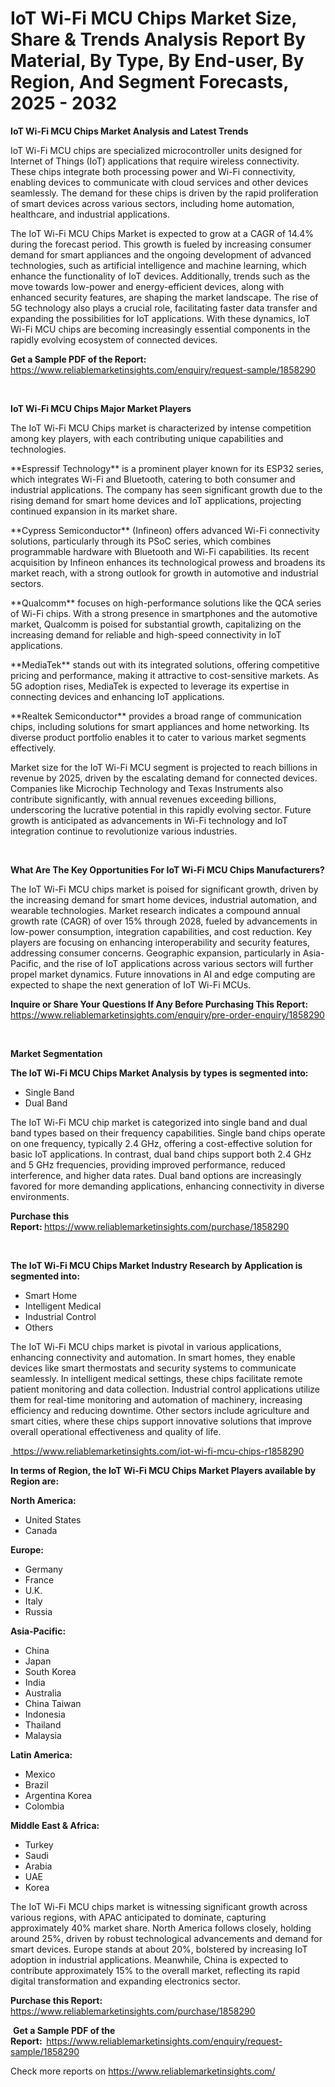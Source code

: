 <p><h1>IoT Wi-Fi MCU Chips Market Size, Share & Trends Analysis Report By Material, By Type, By End-user, By Region, And Segment Forecasts, 2025 - 2032</h1></p><p><strong>IoT Wi-Fi MCU Chips Market Analysis and Latest Trends</strong></p>
<p><p>IoT Wi-Fi MCU chips are specialized microcontroller units designed for Internet of Things (IoT) applications that require wireless connectivity. These chips integrate both processing power and Wi-Fi connectivity, enabling devices to communicate with cloud services and other devices seamlessly. The demand for these chips is driven by the rapid proliferation of smart devices across various sectors, including home automation, healthcare, and industrial applications.</p><p>The IoT Wi-Fi MCU Chips Market is expected to grow at a CAGR of 14.4% during the forecast period. This growth is fueled by increasing consumer demand for smart appliances and the ongoing development of advanced technologies, such as artificial intelligence and machine learning, which enhance the functionality of IoT devices. Additionally, trends such as the move towards low-power and energy-efficient devices, along with enhanced security features, are shaping the market landscape. The rise of 5G technology also plays a crucial role, facilitating faster data transfer and expanding the possibilities for IoT applications. With these dynamics, IoT Wi-Fi MCU chips are becoming increasingly essential components in the rapidly evolving ecosystem of connected devices.</p></p>
<p><strong>Get a Sample PDF of the Report:&nbsp;</strong> <a href="https://www.reliablemarketinsights.com/enquiry/request-sample/1858290?utm_campaign=2282&utm_medium=2&utm_source=Github&utm_content=ia&utm_term=13022025&utm_id=iot-wi-fi-mcu-chips">https://www.reliablemarketinsights.com/enquiry/request-sample/1858290</a></p>
<p>&nbsp;</p>
<p><strong>IoT Wi-Fi MCU Chips Major Market Players</strong></p>
<p><p>The IoT Wi-Fi MCU Chips market is characterized by intense competition among key players, with each contributing unique capabilities and technologies.</p><p>**Espressif Technology** is a prominent player known for its ESP32 series, which integrates Wi-Fi and Bluetooth, catering to both consumer and industrial applications. The company has seen significant growth due to the rising demand for smart home devices and IoT applications, projecting continued expansion in its market share.</p><p>**Cypress Semiconductor** (Infineon) offers advanced Wi-Fi connectivity solutions, particularly through its PSoC series, which combines programmable hardware with Bluetooth and Wi-Fi capabilities. Its recent acquisition by Infineon enhances its technological prowess and broadens its market reach, with a strong outlook for growth in automotive and industrial sectors.</p><p>**Qualcomm** focuses on high-performance solutions like the QCA series of Wi-Fi chips. With a strong presence in smartphones and the automotive market, Qualcomm is poised for substantial growth, capitalizing on the increasing demand for reliable and high-speed connectivity in IoT applications.</p><p>**MediaTek** stands out with its integrated solutions, offering competitive pricing and performance, making it attractive to cost-sensitive markets. As 5G adoption rises, MediaTek is expected to leverage its expertise in connecting devices and enhancing IoT applications.</p><p>**Realtek Semiconductor** provides a broad range of communication chips, including solutions for smart appliances and home networking. Its diverse product portfolio enables it to cater to various market segments effectively.</p><p>Market size for the IoT Wi-Fi MCU segment is projected to reach billions in revenue by 2025, driven by the escalating demand for connected devices. Companies like Microchip Technology and Texas Instruments also contribute significantly, with annual revenues exceeding billions, underscoring the lucrative potential in this rapidly evolving sector. Future growth is anticipated as advancements in Wi-Fi technology and IoT integration continue to revolutionize various industries.</p></p>
<p>&nbsp;</p>
<p><strong>What Are The Key Opportunities For IoT Wi-Fi MCU Chips Manufacturers?</strong></p>
<p><p>The IoT Wi-Fi MCU chips market is poised for significant growth, driven by the increasing demand for smart home devices, industrial automation, and wearable technologies. Market research indicates a compound annual growth rate (CAGR) of over 15% through 2028, fueled by advancements in low-power consumption, integration capabilities, and cost reduction. Key players are focusing on enhancing interoperability and security features, addressing consumer concerns. Geographic expansion, particularly in Asia-Pacific, and the rise of IoT applications across various sectors will further propel market dynamics. Future innovations in AI and edge computing are expected to shape the next generation of IoT Wi-Fi MCUs.</p></p>
<p><strong>Inquire or Share Your Questions If Any Before Purchasing This Report:</strong> <a href="https://www.reliablemarketinsights.com/enquiry/pre-order-enquiry/1858290?utm_campaign=2282&utm_medium=2&utm_source=Github&utm_content=ia&utm_term=13022025&utm_id=iot-wi-fi-mcu-chips">https://www.reliablemarketinsights.com/enquiry/pre-order-enquiry/1858290</a></p>
<p>&nbsp;</p>
<p><strong>Market Segmentation</strong></p>
<p><strong>The IoT Wi-Fi MCU Chips Market Analysis by types is segmented into:</strong></p>
<p><ul><li>Single Band</li><li>Dual Band</li></ul></p>
<p><p>The IoT Wi-Fi MCU chip market is categorized into single band and dual band types based on their frequency capabilities. Single band chips operate on one frequency, typically 2.4 GHz, offering a cost-effective solution for basic IoT applications. In contrast, dual band chips support both 2.4 GHz and 5 GHz frequencies, providing improved performance, reduced interference, and higher data rates. Dual band options are increasingly favored for more demanding applications, enhancing connectivity in diverse environments.</p></p>
<p><strong>Purchase this Report:&nbsp;</strong><a href="https://www.reliablemarketinsights.com/purchase/1858290?utm_campaign=2282&utm_medium=2&utm_source=Github&utm_content=ia&utm_term=13022025&utm_id=iot-wi-fi-mcu-chips">https://www.reliablemarketinsights.com/purchase/1858290</a></p>
<p>&nbsp;</p>
<p><strong>The IoT Wi-Fi MCU Chips Market Industry Research by Application is segmented into:</strong></p>
<p><ul><li>Smart Home</li><li>Intelligent Medical</li><li>Industrial Control</li><li>Others</li></ul></p>
<p><p>The IoT Wi-Fi MCU chips market is pivotal in various applications, enhancing connectivity and automation. In smart homes, they enable devices like smart thermostats and security systems to communicate seamlessly. In intelligent medical settings, these chips facilitate remote patient monitoring and data collection. Industrial control applications utilize them for real-time monitoring and automation of machinery, increasing efficiency and reducing downtime. Other sectors include agriculture and smart cities, where these chips support innovative solutions that improve overall operational effectiveness and quality of life.</p></p>
<p><a href="https://www.reliablemarketinsights.com/iot-wi-fi-mcu-chips-r1858290?utm_campaign=2282&utm_medium=2&utm_source=Github&utm_content=ia&utm_term=13022025&utm_id=iot-wi-fi-mcu-chips">&nbsp;https://www.reliablemarketinsights.com/iot-wi-fi-mcu-chips-r1858290</a></p>
<p><strong>In terms of Region, the IoT Wi-Fi MCU Chips Market Players available by Region are:</strong></p>
<p>
    <p> <strong> North America: </strong>
        <ul>
            <li>United States</li>
            <li>Canada</li>
        </ul>
        </p> 
    <p> <strong> Europe: </strong>
        <ul>
            <li>Germany</li>
            <li>France</li>
            <li>U.K.</li>
            <li>Italy</li>
            <li>Russia</li>
        </ul>
        </p> 
    <p> <strong> Asia-Pacific: </strong>
        <ul>
            <li>China</li>
            <li>Japan</li>
            <li>South Korea</li>
            <li>India</li>
            <li>Australia</li>
            <li>China Taiwan</li>
            <li>Indonesia</li>
            <li>Thailand</li>
            <li>Malaysia</li>
        </ul>
        </p> 
    <p> <strong> Latin America: </strong>
        <ul>
            <li>Mexico</li>
            <li>Brazil</li>
            <li>Argentina Korea</li>
            <li>Colombia</li>
        </ul>
        </p> 
    <p> <strong> Middle East & Africa: </strong>
        <ul>
            <li>Turkey</li>
            <li>Saudi</li>
            <li>Arabia</li>
            <li>UAE</li>
            <li>Korea</li>
        </ul>
    </p>
    </p>
<p><p>The IoT Wi-Fi MCU chips market is witnessing significant growth across various regions, with APAC anticipated to dominate, capturing approximately 40% market share. North America follows closely, holding around 25%, driven by robust technological advancements and demand for smart devices. Europe stands at about 20%, bolstered by increasing IoT adoption in industrial applications. Meanwhile, China is expected to contribute approximately 15% to the overall market, reflecting its rapid digital transformation and expanding electronics sector.</p></p>
<p><strong>Purchase this Report: </strong><a href="https://www.reliablemarketinsights.com/purchase/1858290?utm_campaign=2282&utm_medium=2&utm_source=Github&utm_content=ia&utm_term=13022025&utm_id=iot-wi-fi-mcu-chips">https://www.reliablemarketinsights.com/purchase/1858290</a></p>
<p>&nbsp;<strong>Get a Sample PDF of the Report:&nbsp;&nbsp;</strong><a href="https://www.reliablemarketinsights.com/enquiry/request-sample/1858290?utm_campaign=2282&utm_medium=2&utm_source=Github&utm_content=ia&utm_term=13022025&utm_id=iot-wi-fi-mcu-chips">https://www.reliablemarketinsights.com/enquiry/request-sample/1858290</a></p>
<p><strong></strong></p>
<p>Check more reports on <a href="https://www.reliablemarketinsights.com/?utm_campaign=2282&utm_medium=2&utm_source=Github&utm_content=ia&utm_term=13022025&utm_id=iot-wi-fi-mcu-chips">https://www.reliablemarketinsights.com/</a></p>